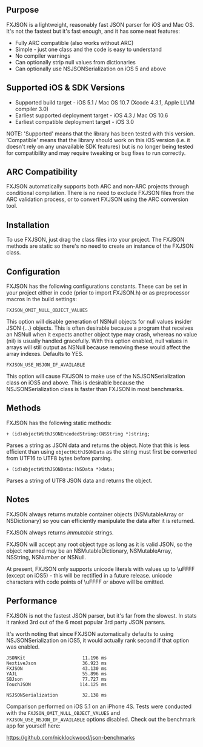 Purpose
--------------

FXJSON is a lightweight, reasonably fast JSON parser for iOS and Mac OS. It's not the fastest but it's fast enough, and it has some neat features:

- Fully ARC compatible (also works without ARC)
- Simple - just one class and the code is easy to understand
- No compiler warnings
- Can optionally strip null values from dictionaries
- Can optionally use NSJSONSerialization on iOS 5 and above


Supported iOS & SDK Versions
-----------------------------

* Supported build target - iOS 5.1 / Mac OS 10.7 (Xcode 4.3.1, Apple LLVM compiler 3.0)
* Earliest supported deployment target - iOS 4.3 / Mac OS 10.6
* Earliest compatible deployment target - iOS 3.0

NOTE: 'Supported' means that the library has been tested with this version. 'Compatible' means that the library should work on this iOS version (i.e. it doesn't rely on any unavailable SDK features) but is no longer being tested for compatibility and may require tweaking or bug fixes to run correctly.


ARC Compatibility
------------------

FXJSON automatically supports both ARC and non-ARC projects through conditional compilation. There is no need to exclude FXJSON files from the ARC validation process, or to convert FXJSON using the ARC conversion tool.


Installation
---------------

To use FXJSON, just drag the class files into your project. The FXJSON methods are static so there's no need to create an instance of the FXJSON class.


Configuration
-----------------

FXJSON has the following configurations constants. These can be set in your project either in code (prior to import FXJSON.h) or as preprocessor macros in the build settings:

    FXJSON_OMIT_NULL_OBJECT_VALUES
    
This option will disable generation of NSNull objects for null values insider JSON {...} objects. This is often desirable because a program that receives an NSNull when it expects another object type may crash, whereas no value (nil) is usually handled gracefully. With this option enabled, null values in arrays will still output as NSNull because removing these would affect the array indexes. Defaults to YES.

    FXJSON_USE_NSJON_IF_AVAILABLE
    
This option will cause FXJSON to make use of the NSJSONSerialization class on iOS5 and above. This is desirable because the NSJSONSerialization class is faster than FXJSON in most benchmarks.


Methods
----------------

FXJSON has the following static methods:

    + (id)objectWithJSONEncodedString:(NSString *)string;

Parses a string as JSON data and returns the object. Note that this is less efficient than using `objectWithJSONData` as the string must first be converted from UTF16 to UTF8 bytes before parsing.

    + (id)objectWithJSONData:(NSData *)data;

Parses a string of UTF8 JSON data and returns the object.

	
Notes
----------------

FXJSON always returns mutable container objects (NSMutableArray or NSDictionary) so you can efficiently manipulate the data after it is returned.

FXJSON always returns *immutable* strings.

FXJSON will accept any root object type as long as it is valid JSON, so the object returned may be an NSMutableDictionary, NSMutableArray, NSString, NSNumber or NSNull.

At present, FXJSON only supports unicode literals with values up to \uFFFF (except on iOS5) - this will be rectified in a future release. unicode characters with code points of \uFFFF or above will be omitted.


Performance
-----------------

FXJSON is not the fastest JSON parser, but it's far from the slowest. In stats it ranked 3rd out of the 6 most popular 3rd party JSON parsers.

It's worth noting that since FXJSON automatically defaults to using NSJSONSerialization on iOS5, it would actually rank second if that option was enabled.

    JSONKit                     11.196 ms
    NextiveJson                 36.923 ms
    FXJSON                      43.130 ms
    YAJL                        55.896 ms
    SBJson                      77.727 ms
    TouchJSON                  114.125 ms
    
    NSJSONSerialization         32.138 ms

Comparison performed on iOS 5.1 on an iPhone 4S. Tests were conducted with the `FXJSON_OMIT_NULL_OBJECT_VALUES` and `FXJSON_USE_NSJON_IF_AVAILABLE` options disabled. Check out the benchmark app for yourself here:

https://github.com/nicklockwood/json-benchmarks